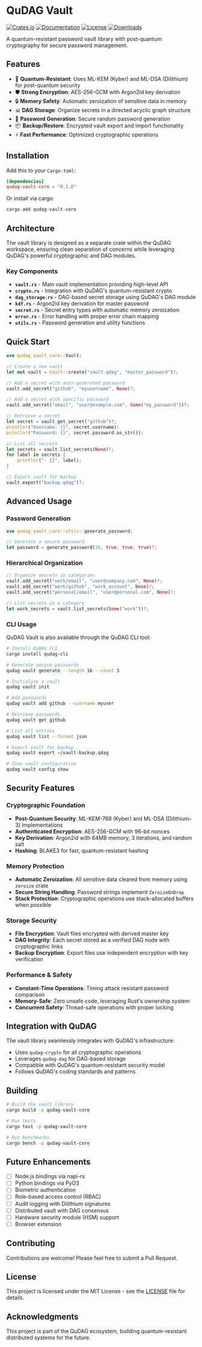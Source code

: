# QuDAG Vault

[![Crates.io](https://img.shields.io/crates/v/qudag-vault-core.svg)](https://crates.io/crates/qudag-vault-core)
[![Documentation](https://docs.rs/qudag-vault-core/badge.svg)](https://docs.rs/qudag-vault-core)
[![License](https://img.shields.io/crates/l/qudag-vault-core.svg)](https://github.com/ruvnet/QuDAG/blob/main/LICENSE)
[![Downloads](https://img.shields.io/crates/d/qudag-vault-core.svg)](https://crates.io/crates/qudag-vault-core)

A quantum-resistant password vault library with post-quantum cryptography for secure password management.

## Features

- 🔐 **Quantum-Resistant**: Uses ML-KEM (Kyber) and ML-DSA (Dilithium) for post-quantum security
- 🛡️ **Strong Encryption**: AES-256-GCM with Argon2id key derivation
- 🔒 **Memory Safety**: Automatic zeroization of sensitive data in memory
- 📊 **DAG Storage**: Organize secrets in a directed acyclic graph structure
- 🔑 **Password Generation**: Secure random password generation
- 📦 **Backup/Restore**: Encrypted vault export and import functionality
- ⚡ **Fast Performance**: Optimized cryptographic operations

## Installation

Add this to your `Cargo.toml`:

```toml
[dependencies]
qudag-vault-core = "0.1.0"
```

Or install via cargo:

```bash
cargo add qudag-vault-core
```

## Architecture

The vault library is designed as a separate crate within the QuDAG workspace, ensuring clean separation of concerns while leveraging QuDAG's powerful cryptographic and DAG modules.

### Key Components

- **`vault.rs`** - Main vault implementation providing high-level API
- **`crypto.rs`** - Integration with QuDAG's quantum-resistant crypto
- **`dag_storage.rs`** - DAG-based secret storage using QuDAG's DAG module
- **`kdf.rs`** - Argon2id key derivation for master password
- **`secret.rs`** - Secret entry types with automatic memory zeroization
- **`error.rs`** - Error handling with proper error chain mapping
- **`utils.rs`** - Password generation and utility functions

## Quick Start

```rust
use qudag_vault_core::Vault;

// Create a new vault
let mut vault = Vault::create("vault.qdag", "master_password")?;

// Add a secret with auto-generated password
vault.add_secret("github", "myusername", None)?;

// Add a secret with specific password
vault.add_secret("email", "user@example.com", Some("my_password"))?;

// Retrieve a secret
let secret = vault.get_secret("github")?;
println!("Username: {}", secret.username);
println!("Password: {}", secret.password.as_str());

// List all secrets
let secrets = vault.list_secrets(None)?;
for label in secrets {
    println!("- {}", label);
}

// Export vault for backup
vault.export("backup.qdag")?;
```

## Advanced Usage

### Password Generation

```rust
use qudag_vault_core::utils::generate_password;

// Generate a secure password
let password = generate_password(16, true, true, true)?;
```

### Hierarchical Organization

```rust
// Organize secrets in categories
vault.add_secret("work/email", "user@company.com", None)?;
vault.add_secret("work/github", "work_account", None)?;
vault.add_secret("personal/email", "user@personal.com", None)?;

// List secrets in a category
let work_secrets = vault.list_secrets(Some("work"))?;
```

### CLI Usage

QuDAG Vault is also available through the QuDAG CLI tool:

```bash
# Install QuDAG CLI
cargo install qudag-cli

# Generate secure passwords
qudag vault generate --length 16 --count 3

# Initialize a vault
qudag vault init

# Add passwords
qudag vault add github --username myuser

# Retrieve passwords
qudag vault get github

# List all entries
qudag vault list --format json

# Export vault for backup
qudag vault export ~/vault-backup.qdag

# Show vault configuration
qudag vault config show
```


## Security Features

### Cryptographic Foundation
- **Post-Quantum Security**: ML-KEM-768 (Kyber) and ML-DSA (Dilithium-3) implementations
- **Authenticated Encryption**: AES-256-GCM with 96-bit nonces
- **Key Derivation**: Argon2id with 64MB memory, 3 iterations, and random salt
- **Hashing**: BLAKE3 for fast, quantum-resistant hashing

### Memory Protection
- **Automatic Zeroization**: All sensitive data cleared from memory using `zeroize` crate
- **Secure String Handling**: Password strings implement `ZeroizeOnDrop`
- **Stack Protection**: Cryptographic operations use stack-allocated buffers when possible

### Storage Security
- **File Encryption**: Vault files encrypted with derived master key
- **DAG Integrity**: Each secret stored as a verified DAG node with cryptographic links
- **Backup Encryption**: Export files use independent encryption with key verification

### Performance & Safety
- **Constant-Time Operations**: Timing attack resistant password comparison
- **Memory-Safe**: Zero unsafe code, leveraging Rust's ownership system
- **Concurrent Safety**: Thread-safe operations with proper locking

## Integration with QuDAG

The vault library seamlessly integrates with QuDAG's infrastructure:

- Uses `qudag-crypto` for all cryptographic operations
- Leverages `qudag-dag` for DAG-based storage
- Compatible with QuDAG's quantum-resistant security model
- Follows QuDAG's coding standards and patterns

## Building

```bash
# Build the vault library
cargo build -p qudag-vault-core

# Run tests
cargo test -p qudag-vault-core

# Run benchmarks
cargo bench -p qudag-vault-core
```

## Future Enhancements

- [ ] Node.js bindings via napi-rs
- [ ] Python bindings via PyO3
- [ ] Biometric authentication
- [ ] Role-based access control (RBAC)
- [ ] Audit logging with Dilithium signatures
- [ ] Distributed vault with DAG consensus
- [ ] Hardware security module (HSM) support
- [ ] Browser extension

## Contributing

Contributions are welcome! Please feel free to submit a Pull Request.

## License

This project is licensed under the MIT License - see the [LICENSE](../../LICENSE) file for details.

## Acknowledgments

This project is part of the QuDAG ecosystem, building quantum-resistant distributed systems for the future.